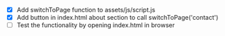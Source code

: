 - [x] Add switchToPage function to assets/js/script.js
- [x] Add button in index.html about section to call switchToPage('contact')
- [ ] Test the functionality by opening index.html in browser
